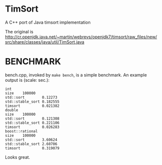 TimSort
==================
A C++ port of Java timsort implementation

The original is http://cr.openjdk.java.net/~martin/webrevs/openjdk7/timsort/raw_files/new/src/share/classes/java/util/TimSort.java

BENCHMARK
==================
bench.cpp, invoked by `make bench`, is a simple benchmark.
An example output is (scale: sec.):

    int
    size	100000
    std::sort        0.12273
    std::stable_sort 0.182555
    timsort          0.021382
    double
    size	100000
    std::sort        0.121308
    std::stable_sort 0.221106
    timsort          0.026283
    boost::rational
    size	100000
    std::sort        3.60624
    std::stable_sort 2.60706
    timsort          0.319079

Looks great.
